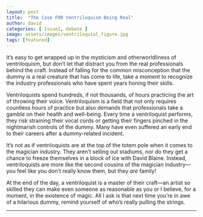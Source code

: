 ```yaml
---
layout: post
title:  "The Case FOR Ventriloquism Being Real"
author: david
categories: [ Issue1, debate ]
image: assets/images/ventriloquial_figure.jpg
tags: [featured]
---
```


It’s easy to get wrapped up in the mysticism and otherworldliness of ventriloquism, but don’t let that distract you from the real professionals behind the craft. Instead of falling for the common misconception that the dummy is a real creature that has come to life, take a moment to recognize the industry professionals who have spent years honing their skills.

Ventriloquists spend hundreds, if not thousands, of hours practicing the art of throwing their voice. Ventriloquism is a field that not only requires countless hours of practice but also demands that professionals take a gamble on their health and well-being. Every time a ventriloquist performs, they risk straining their vocal cords or getting their fingers pinched in the nightmarish controls of the dummy. Many have even suffered an early end to their careers after a dummy-related incident.

It’s not as if ventriloquists are at the top of the totem pole when it comes to the magician industry. They aren’t selling out stadiums, nor do they get a chance to freeze themselves in a block of ice with David Blaine. Instead, ventriloquists are more like the second cousins of the magician industry—you feel like you don’t really know them, but they *are* family!

At the end of the day, a ventriloquist is a master of their craft—an artist so skilled they can make even someone as reasonable as you or I believe, for a moment, in the existence of magic. All I ask is that next time you’re in awe of a hilarious dummy, remind yourself of who’s really pulling the strings.

---

